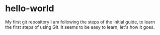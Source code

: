 # hello-world
My first git repository
I am following the steps of the initial guide, to learn the first steps of using Git.
It seems to be easy to learn, let's how it goes.
